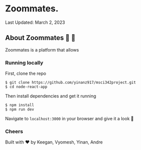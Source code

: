 # Zoommates.
Last Updated: March 2, 2023

## About Zoommates 🚀 💛
Zoommates is a platform that allows







### Running locally

First, clone the repo

```
$ git clone https://github.com/yinanz917/msci342project.git
$ cd node-react-app
```

Then install dependencies and get it running

```
$ npm install
$ npm run dev
```

Navigate to `localhost:3000` in your browser and give it a look 👀

### Cheers

Built with ❤️ by Keegan, Vyomesh, Yinan, Andre
